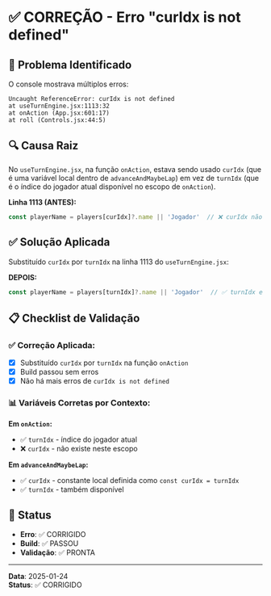 # ✅ CORREÇÃO - Erro "curIdx is not defined"

## 🎯 Problema Identificado

O console mostrava múltiplos erros:
```
Uncaught ReferenceError: curIdx is not defined
at useTurnEngine.jsx:1113:32
at onAction (App.jsx:601:17)
at roll (Controls.jsx:44:5)
```

## 🔍 Causa Raiz

No `useTurnEngine.jsx`, na função `onAction`, estava sendo usado `curIdx` (que é uma variável local dentro de `advanceAndMaybeLap`) em vez de `turnIdx` (que é o índice do jogador atual disponível no escopo de `onAction`).

**Linha 1113 (ANTES):**
```javascript
const playerName = players[curIdx]?.name || 'Jogador'  // ❌ curIdx não existe aqui
```

## ✅ Solução Aplicada

Substituído `curIdx` por `turnIdx` na linha 1113 do `useTurnEngine.jsx`:

**DEPOIS:**
```javascript
const playerName = players[turnIdx]?.name || 'Jogador'  // ✅ turnIdx existe no escopo
```

## 📋 Checklist de Validação

### ✅ Correção Aplicada:
- [x] Substituído `curIdx` por `turnIdx` na função `onAction`
- [x] Build passou sem erros
- [x] Não há mais erros de `curIdx is not defined`

### 📊 Variáveis Corretas por Contexto:

**Em `onAction`:**
- ✅ `turnIdx` - índice do jogador atual
- ❌ `curIdx` - não existe neste escopo

**Em `advanceAndMaybeLap`:**
- ✅ `curIdx` - constante local definida como `const curIdx = turnIdx`
- ✅ `turnIdx` - também disponível

## 🚀 Status
- **Erro**: ✅ CORRIGIDO
- **Build**: ✅ PASSOU
- **Validação**: ✅ PRONTA

---
**Data**: 2025-01-24  
**Status**: ✅ CORRIGIDO
